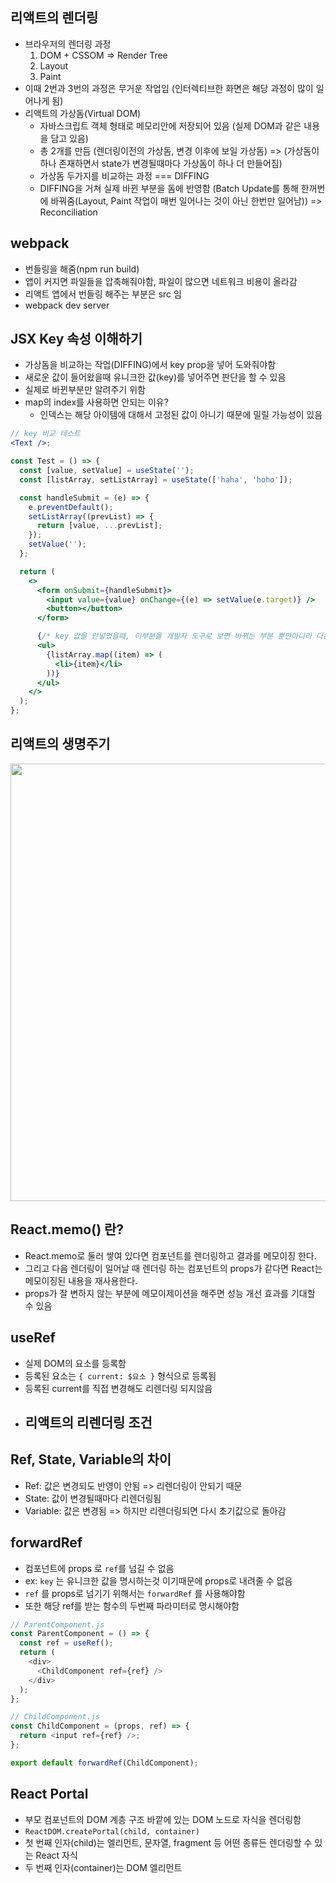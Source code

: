 ## 리액트의 렌더링

- 브라우저의 렌더링 과정
  1. DOM + CSSOM => Render Tree
  2. Layout
  3. Paint
- 이때 2번과 3번의 과정은 무거운 작업임 (인터렉티브한 화면은 해당 과정이 많이 일어나게 됨)
- 리액트의 가상돔(Virtual DOM)
  - 자바스크립트 객체 형태로 메모리안에 저장되어 있음 (실제 DOM과 같은 내용을 담고 있음)
  - 총 2개를 만듬 (렌더링이전의 가상돔, 변경 이후에 보일 가상돔) => (가상돔이 하나 존재하면서 state가 변경될때마다 가상돔이 하나 더 만들어짐)
  - 가상돔 두가지를 비교하는 과정 === DIFFING
  - DIFFING을 거쳐 실제 바뀐 부분을 돔에 반영함 (Batch Update를 통해 한꺼번에 바꿔줌(Layout, Paint 작업이 매번 일어나는 것이 아닌 한번만 일어남)) => Reconciliation

## webpack

- 번들링을 해줌(npm run build)
- 앱이 커지면 파일들을 압축해줘야함, 파일이 많으면 네트워크 비용이 올라감
- 리액트 앱에서 번들링 해주는 부분은 src 임
- webpack dev server

## JSX Key 속성 이해하기

- 가상돔을 비교하는 작업(DIFFING)에서 key prop을 넣어 도와줘야함
- 새로운 값이 들어왔을때 유니크한 값(key)를 넣어주면 판단을 할 수 있음
- 실제로 바뀐부분만 알려주기 위함
- map의 index를 사용하면 안되는 이유?
  - 인덱스는 해당 아이템에 대해서 고정된 값이 아니기 때문에 밀릴 가능성이 있음

```jsx
// key 비교 테스트
<Text />;

const Test = () => {
  const [value, setValue] = useState('');
  const [listArray, setListArray] = useState(['haha', 'hoho']);

  const handleSubmit = (e) => {
    e.preventDefault();
    setListArray((prevList) => {
      return [value, ...prevList];
    });
    setValue('');
  };

  return (
    <>
      <form onSubmit={handleSubmit}>
        <input value={value} onChange={(e) => setValue(e.target)} />
        <button></button>
      </form>

      {/* key 값을 안넣었을때, 이부분을 개발자 도구로 보면 바뀌는 부분 뿐만아니라 다른 요소에도 영향을 미침 */}
      <ul>
        {listArray.map((item) => (
          <li>{item}</li>
        ))}
      </ul>
    </>
  );
};
```

## 리액트의 생명주기

<img width='700' src='https://github.com/user-attachments/assets/ddc9691c-490d-4409-a5a7-4870aea1e9ff'>

## React.memo() 란?

- React.memo로 둘러 쌓여 있다면 컴포넌트를 렌더링하고 결과를 메모이징 한다.
- 그리고 다음 렌더링이 일어날 때 렌더링 하는 컴포넌트의 props가 같다면 React는 메모이징된 내용을 재사용한다.
- props가 잘 변하지 않는 부분에 메모이제이션을 해주면 성능 개선 효과를 기대할 수 있음

## useRef

- 실제 DOM의 요소를 등록함
- 등록된 요소는 `{ current: $요소 }` 형식으로 등록됨
- 등록된 current를 직접 변경해도 리렌더링 되지않음
- ## 리액트의 리렌더링 조건

## Ref, State, Variable의 차이

- Ref: 값은 변경되도 반영이 안됨 => 리렌더링이 안되기 때문
- State: 값이 변경될때마다 리렌더링됨
- Variable: 값은 변경됨 => 하지만 리렌더링되면 다시 초기값으로 돌아감

## forwardRef

- 컴포넌트에 props 로 `ref`를 넘길 수 없음
- ex: `key` 는 유니크한 값을 명시하는것 이기때문에 props로 내려줄 수 없음
- `ref` 를 props로 넘기기 위해서는 `forwardRef` 를 사용해야함
- 또한 해당 ref를 받는 함수의 두번째 파라미터로 명시해야함

```javascript
// ParentComponent.js
const ParentComponent = () => {
  const ref = useRef();
  return (
    <div>
      <ChildComponent ref={ref} />
    </div>
  );
};

// ChildComponent.js
const ChildComponent = (props, ref) => {
  return <input ref={ref} />;
};

export default forwardRef(ChildComponent);
```

## React Portal

- 부모 컴포넌트의 DOM 계층 구조 바깥에 있는 DOM 노드로 자식을 렌더링함
- `ReactDOM.createPortal(child, container)`
- 첫 번째 인자(child)는 엘리먼트, 문자열, fragment 등 어떤 종류든 렌더링할 수 있는 React 자식
- 두 번째 인자(container)는 DOM 엘리먼트
